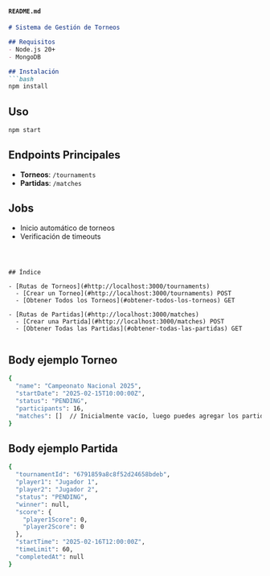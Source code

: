 
#### `README.md`
```markdown
# Sistema de Gestión de Torneos

## Requisitos
- Node.js 20+
- MongoDB

## Instalación
```bash
npm install
```

## Uso
```bash
npm start
```

## Endpoints Principales
- **Torneos**: `/tournaments`
- **Partidas**: `/matches`

## Jobs
- Inicio automático de torneos
- Verificación de timeouts
```



## Índice

- [Rutas de Torneos](#http://localhost:3000/tournaments)
  - [Crear un Torneo](#http://localhost:3000/tournaments) POST
  - [Obtener Todos los Torneos](#obtener-todos-los-torneos) GET
  
- [Rutas de Partidas](#http://localhost:3000/matches)
  - [Crear una Partida](#http://localhost:3000/matches) POST
  - [Obtener Todas las Partidas](#obtener-todas-las-partidas) GET


```


## Body ejemplo Torneo
```bash
{
  "name": "Campeonato Nacional 2025",
  "startDate": "2025-02-15T10:00:00Z",
  "status": "PENDING",
  "participants": 16,
  "matches": []  // Inicialmente vacío, luego puedes agregar los partidos
}
```


## Body ejemplo Partida
```bash
{
  "tournamentId": "6791859a8c8f52d24658bdeb",  
  "player1": "Jugador 1",
  "player2": "Jugador 2",
  "status": "PENDING",
  "winner": null,
  "score": {
    "player1Score": 0,
    "player2Score": 0
  },
  "startTime": "2025-02-16T12:00:00Z",
  "timeLimit": 60,
  "completedAt": null
}
```